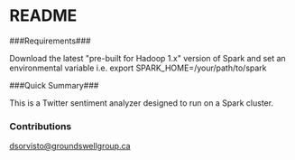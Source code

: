 # README #

###Requirements### 

Download the latest "pre-built for Hadoop 1.x" version of Spark and set an environmental variable i.e. export SPARK_HOME=/your/path/to/spark

###Quick Summary###

This is a Twitter sentiment analyzer designed to run on a Spark cluster. 

### Contributions ###

dsorvisto@groundswellgroup.ca